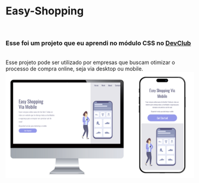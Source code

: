 <h1> Easy-Shopping </h1>
<br>
<h3> Esse foi um projeto que eu aprendi no módulo CSS no <a href="https://rodolfomori.com.br/devclub">DevClub</a></h2>
<br>
Esse projeto pode ser utilizado por empresas que buscam otimizar o processo de compra online, seja via desktop ou mobile.

<img src="https://github.com/thianecw/Easy-Shopping/blob/main/responsividade.png?raw=true" />
